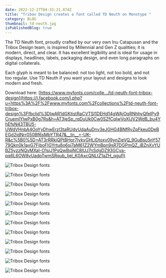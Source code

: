 ```yaml
---
date: 2022-12-27T04:33:21.874Z
title: "Tribox Design creates a font called TD Neuth on Monotype "
category: BLOG
thumbnail: td-neuth.jpg
isPublishedBlog: true
---
```

<!--StartFragment-->

The TD Neuth font, proudly crafted by our very own Inu Catapusan and the Tribox Design team, is inspired by Millennial and Gen Z qualities; it is modern, direct, and clear. It has excellent legibility and is ideal for usage in displays, headlines, labels, packaging design, and even long paragraphs on digital collaterals.

Each glyph is meant to be balanced: not too light, not too bold, and not too [](https://triboxdesign.com/fonts/td-neuth-font-by-tribox-design/)regular. Use TD Neuth if you want your layout and designs to look modern and fresh.

Download here: [https://www.myfonts.com/colle…/td-neuth-font-tribox-design](https://l.facebook.com/l.php?u=https%3A%2F%2Fwww.myfonts.com%2Fcollections%2Ftd-neuth-font-tribox-design%3Ffbclid%3DIwAR1dGKtistRaCVTSI1DEHd14gWAjOqRNhhyQfeIPy9CruemlYlwPxB0g7Rs&h=AT3jeSp_rqDuUk0Cw0SZfCqIwVoXIJV2WdB_bu4YhEfsN43TBU5-UWdVHnbA4OoYyDhwErzI3taRUdvUdaAuDnv3eJGHG4BNfRyZpFkeu0DeBEGd2idNrr050Bf6sMbYTR47&__tn__=-UK-R&c%5B0%5D=AT3rRRkjQPtBHor7IykvGHLiDtoxv09ynZieVQ_9GuBsu5nY5779Qkn0k1ayG7FjboFIGYrtu8o6sj7aM61Z2WYmBpn9sR7DGPmQZ_iBZnXvYUBZ5yzzNQvMXal-O1siJ1PsQwBqiNC8lUJ7nSdgDZ93GCya-pq6L6OW8vUadpTwmSRqub_Ijel_K0AxcQNLtZ1aZH_qgufl)

<!--EndFragment-->

![Tribox Design fonts](td-neuth-cover-website.jpg "Tribox Design portfolio")

![Tribox Design fonts](td-neuth-fonts-by-tribox-design-cover.jpg "Tribox Design portfolio")

![Tribox Design fonts](td-neuth-website-2.jpg "Tribox Design portfolio")

![Tribox Design fonts](td-neuth-website-3.jpg "Tribox Design portfolio")

![Tribox Design fonts](td-neuth-website-4.jpg "Tribox Design portfolio")

![Tribox Design fonts](td-neuth-website-5.jpg "Tribox Design portfolio")

![Tribox Design fonts](td-neuth-website-6.jpg "Tribox Design portfolio")

![Tribox Design fonts](td-neuth-website-7.jpg "Tribox Design portfolio")

![Tribox Design fonts](td-neuth-website-8.jpg "Tribox Design portfolio")

![Tribox Design fonts](td-neuth-website-9.jpg "Tribox Design portfolio")

![Tribox Design fonts](td-neuth-website-10.jpg "Tribox Design portfolio")

![Tribox Design fonts](td-neuth-website-11.jpg "Tribox Design portfolio")